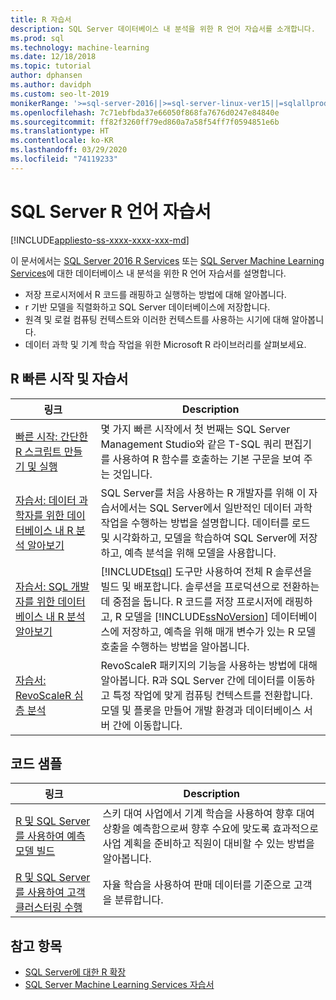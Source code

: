 ```yaml
---
title: R 자습서
description: SQL Server 데이터베이스 내 분석을 위한 R 언어 자습서를 소개합니다.
ms.prod: sql
ms.technology: machine-learning
ms.date: 12/18/2018
ms.topic: tutorial
author: dphansen
ms.author: davidph
ms.custom: seo-lt-2019
monikerRange: '>=sql-server-2016||>=sql-server-linux-ver15||=sqlallproducts-allversions'
ms.openlocfilehash: 7c71ebfbda37e66050f868fa7676d0247e84840e
ms.sourcegitcommit: ff82f3260ff79ed860a7a58f54ff7f0594851e6b
ms.translationtype: HT
ms.contentlocale: ko-KR
ms.lasthandoff: 03/29/2020
ms.locfileid: "74119233"
---
```

# <a name="sql-server-r-language-tutorials"></a>SQL Server R 언어 자습서
[!INCLUDE[appliesto-ss-xxxx-xxxx-xxx-md](../../includes/appliesto-ss-xxxx-xxxx-xxx-md.md)]

이 문서에서는 [SQL Server 2016 R Services](../install/sql-r-services-windows-install.md) 또는 [SQL Server Machine Learning Services](../install/sql-machine-learning-services-windows-install.md)에 대한 데이터베이스 내 분석을 위한 R 언어 자습서를 설명합니다.

+ 저장 프로시저에서 R 코드를 래핑하고 실행하는 방법에 대해 알아봅니다.
+ r 기반 모델을 직렬화하고 SQL Server 데이터베이스에 저장합니다.
+ 원격 및 로컬 컴퓨팅 컨텍스트와 이러한 컨텍스트를 사용하는 시기에 대해 알아봅니다.
+ 데이터 과학 및 기계 학습 작업을 위한 Microsoft R 라이브러리를 살펴보세요.

<a name="bkmk_sqltutorials"></a>

## <a name="r-quickstarts-and-tutorials"></a>R 빠른 시작 및 자습서

| 링크 | Description |
|------|-------------|
| [빠른 시작: 간단한 R 스크립트 만들기 및 실행](quickstart-r-create-script.md) | 몇 가지 빠른 시작에서 첫 번째는 SQL Server Management Studio와 같은 T-SQL 쿼리 편집기를 사용하여 R 함수를 호출하는 기본 구문을 보여 주는 것입니다. |
| [자습서: 데이터 과학자를 위한 데이터베이스 내 R 분석 알아보기](../tutorials/walkthrough-data-science-end-to-end-walkthrough.md) | SQL Server를 처음 사용하는 R 개발자를 위해 이 자습서에서는 SQL Server에서 일반적인 데이터 과학 작업을 수행하는 방법을 설명합니다. 데이터를 로드 및 시각화하고, 모델을 학습하여 SQL Server에 저장하고, 예측 분석을 위해 모델을 사용합니다. |
| [자습서: SQL 개발자를 위한 데이터베이스 내 R 분석 알아보기](../tutorials/sqldev-in-database-r-for-sql-developers.md) | [!INCLUDE[tsql](../../includes/tsql-md.md)] 도구만 사용하여 전체 R 솔루션을 빌드 및 배포합니다. 솔루션을 프로덕션으로 전환하는 데 중점을 둡니다. R 코드를 저장 프로시저에 래핑하고, R 모델을 [!INCLUDE[ssNoVersion](../../includes/ssnoversion-md.md)] 데이터베이스에 저장하고, 예측을 위해 매개 변수가 있는 R 모델 호출을 수행하는 방법을 알아봅니다. |
| [자습서: RevoScaleR 심층 분석](deepdive-data-science-deep-dive-using-the-revoscaler-packages.md) | RevoScaleR 패키지의 기능을 사용하는 방법에 대해 알아봅니다. R과 SQL Server 간에 데이터를 이동하고 특정 작업에 맞게 컴퓨팅 컨텍스트를 전환합니다. 모델 및 플롯을 만들어 개발 환경과 데이터베이스 서버 간에 이동합니다. |

<a name ="bkmk_samples"></a>

## <a name="code-samples"></a>코드 샘플

| 링크 | Description |
|------|-------------|
| [R 및 SQL Server를 사용하여 예측 모델 빌드](https://microsoft.github.io/sql-ml-tutorials/R/rentalprediction) | 스키 대여 사업에서 기계 학습을 사용하여 향후 대여 상황을 예측함으로써 향후 수요에 맞도록 효과적으로 사업 계획을 준비하고 직원이 대비할 수 있는 방법을 알아봅니다. |
| [R 및 SQL Server를 사용하여 고객 클러스터링 수행](https://microsoft.github.io/sql-ml-tutorials/R/customerclustering/) | 자율 학습을 사용하여 판매 데이터를 기준으로 고객을 분류합니다. |

## <a name="see-also"></a>참고 항목

+ [SQL Server에 대한 R 확장](../concepts/extension-r.md)
+ [SQL Server Machine Learning Services 자습서](machine-learning-services-tutorials.md)

